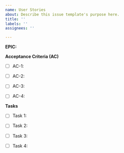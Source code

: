 ```yaml
---
name: User Stories
about: Describe this issue template's purpose here.
title: ''
labels: ''
assignees: ''

---
```


**EPIC:** 

**<Text>**

**Acceptance Criteria (AC)**

- [ ] AC-1: 

- [ ] AC-2: 

- [ ] AC-3: 

- [ ] AC-4: 

**Tasks**

- [ ] Task 1: 

- [ ] Task 2: 

- [ ] Task 3: 

- [ ] Task 4:
